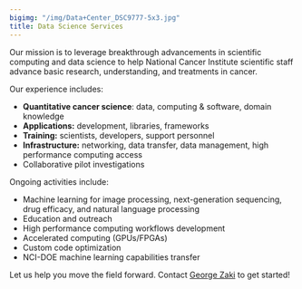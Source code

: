 ```yaml
---
bigimg: "/img/Data+Center_DSC9777-5x3.jpg"
title: Data Science Services
---
```


Our mission is to leverage breakthrough advancements in scientific computing and data science to help National Cancer Institute scientific staff advance basic research, understanding, and treatments in cancer.

Our experience includes:

* **Quantitative cancer science**: data, computing & software, domain knowledge
* **Applications:** development, libraries, frameworks
* **Training:** scientists, developers, support personnel
* **Infrastructure:** networking, data transfer, data management, high performance computing access
* Collaborative pilot investigations

Ongoing activities include:

* Machine learning for image processing, next-generation sequencing, drug efficacy, and natural language processing
* Education and outreach
* High performance computing workflows development
* Accelerated computing (GPUs/FPGAs)
* Custom code optimization
* NCI-DOE machine learning capabilities transfer

Let us help you move the field forward. Contact [George Zaki](mailto:george.zaki@nih.gov) to get started!